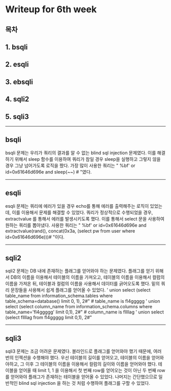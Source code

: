 

# Writeup for 6th week

## 목차 

## 1. bsqli 

## 2. esqli 

## 3. ebsqli 

## 4. sqli2 

## 5. sqli3

---

## bsqli 

bsqli 문제는 우리가 쿼리의 결과를 알 수 없는 blind sql injection 문제였다. 이를 해결하기 위해서 sleep 함수를 이용하여 쿼리가 참일 경우 sleep을 실행하고 그렇지 않을 경우 그냥 넘어가도록 로직을 짰다. 가장 많이 사용한 쿼리는 " %bf' or id=0x61646d696e and sleep(~~) # "였다. 

---

## esqli 

esqli 문제는 쿼리에 에러가 있을 경우 echo를 통해 에러를 출력해주는 로직이 있었는데, 이를 이용해서 문제를 해결할 수 있었다. 쿼리가 정상적으로 수행되었을 경우, extractvalue 를 통해서 에러를 발생시키도록 했다. 이를 통해서 select 문을 사용하여 원하는 쿼리를 뽑아냈다. 사용한 쿼리는 " %bf' or id=0x61646d696e and extractvalue(rand(), concat(0x3a, (select pw from user where id=0x61646d696e)))# "이다.



---

## sqli2 

sqli2 문제는 DB 내에 존재하는 플래그를 얻어와야 하는 문제였다. 플래그를 얻기 위해서 DB의 이름을 이용해서 테이블의 이름을 가져오고, 테이블의 이름을 이용해서 컬럼의 이름을 가져온 뒤, 테이블과 컬럼의 이름을 사용해서 데이터를 긁어오도록 했다. 밑의 쿼리 문장들을 사용해서 쉽게 플래그를 얻어올 수 있었다. ' union select (select table_name from information_schema.tables where table_schema=database() limit 0, 1), 2#" # table_name is fl4ggggg ' union select (select column_name from information_schema.columns where table_name='fl4ggggg' limit 0,1), 2#" # column_name is fllllag ' union select (select fllllag from fl4ggggg limit 0,1), 2#" 

---

## sqli3 

sqli3 문제는 조금 어려운 문제였다. 블라인드로 플래그를 얻어와야 했기 때문에, 여러 번의 인젝션을 수행해야 했다. 우선 테이블의 길이를 얻어오고, 테이블의 이름을 얻어와야하고, 그 이후 그 테이블의 이름을 이용해서 컬럼의 길이와 이름을 얻어와야 했다. 테이블을 얻어올 때 limit 1, 1 을 이용해서 첫 번째 row를 얻어오는 것이 아닌 두 번째 row를 얻어와야 플래그가 존재하는 테이블을 얻어올 수 있었다. 나머지는 간단했으므로 일반적인 blind sql injection 을 하는 것 처럼 수행하여 플래그를 구할 수 있었다.
